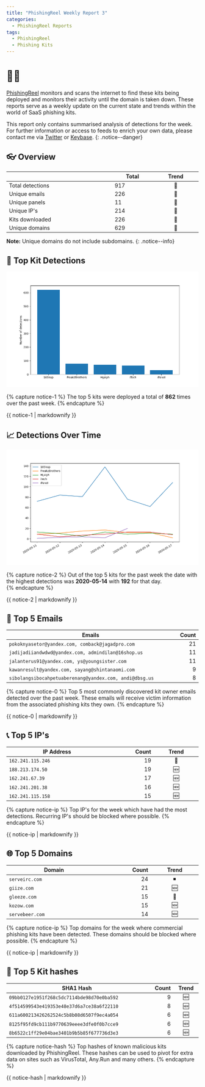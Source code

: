 ```yaml
---
title: "PhishingReel Weekly Report 3"
categories:
  - PhishingReel Reports
tags:
  - PhishingReel
  - Phishing Kits
---
```


<style>
table {
    display:table;
    width:100%;
}
</style>
# 👋🤖
[PhishingReel](https://twitter.com/phishingreel) monitors and scans the internet to find these kits being deployed and monitors their activity until the domain is taken down. These reports serve as a weekly update on the current state and trends within the world of SaaS phishing kits.

This report only contains summarised analysis of detections for the week. For further information or access to feeds to enrich your own data, please contact me via [Twitter](https://twitter.com/sysgoblin) or [Keybase](https://keybase.com/sysg0blin).
{: .notice--danger}

## 👓 Overview

| |Total|Trend|
|---|---|:---:|
| Total detections | 917 |🔼 |
| Unique emails | 226 |🔼 |
| Unique panels | 11 |🔽 |
| Unique IP's | 214 |🔼 |
| Kits downloaded | 226 |🔼 |
| Unique domains | 629 |🔼 |


**Note:** Unique domains do not include subdomains.
{: .notice--info}

## 🔎 Top Kit Detections
![top kits graph](/assets/images/pr-weeklyreport/2020-05-18-fig1.png)

{% capture notice-1 %}
The top 5 kits were deployed a total of **862** times over the past week.
{% endcapture %}

<div class="notice--info">
  {{ notice-1 | markdownify }}
</div>

## 📈 Detections Over Time
![detections ot graph](/assets/images/pr-weeklyreport/2020-05-18-fig2.png)

{% capture notice-2 %}
Out of the top 5 kits for the past week the date with the highest detections was **2020-05-14** with **192** for that day.  
{% endcapture %}

<div class="notice--info">
  {{ notice-2 | markdownify }}
</div>

## 📧 Top 5 Emails

|Emails|Count|
|---|---:|
| `pokoknyasetor@yandex.com, comback@jagadpro.com` | 21 |
| `jadijadiiandwdwd@yandex.com, admindilan@16shop.us` | 11 |
| `jalanterus91@yandex.com, ys@youngsister.com` | 11 |
| `kawanresult@yandex.com, sayang@shintanaomi.com` | 9 |
| `sibolangsibocahpetuaberenang@yandex.com, andi@dbsg.us` | 8 |


{% capture notice-0 %}
Top 5 most commonly discovered kit owner emails detected over the past week. These emails will receive victim information from the associated phishing kits they own.
{% endcapture %}

<div class="notice--info">
  {{ notice-0 | markdownify }}
</div>

## 📞 Top 5 IP's

|IP Address|Count|Trend|
|---|---:|:---:|
| `162.241.115.246` | 19 |🔼 |
| `188.213.174.50` | 19 |🆕 |
| `162.241.67.39` | 17 |🆕 |
| `162.241.201.38` | 16 |🆕 |
| `162.241.115.158` | 15 |🆕 |


{% capture notice-ip %}
Top IP's for the week which have had the most detections. Recurring IP's should be blocked where possible.
{% endcapture %}

<div class="notice--info">
  {{ notice-ip | markdownify }}
</div>

## 🌐 Top 5 Domains

|Domain|Count|Trend|
|---|---:|:---:|
|`serveirc.com`|24|⏹ |
|`giize.com`|21|🆕 |
|`gleeze.com`|15|🔼 |
|`kozow.com`|15|🆕 |
|`servebeer.com`|14|🆕 |


{% capture notice-ip %}
Top domains for the week where commercial phishing kits have been detected. These domains should be blocked where possible.
{% endcapture %}

<div class="notice--info">
  {{ notice-ip | markdownify }}
</div>

## 🔢 Top 5 Kit hashes

|SHA1 Hash|Count|Trend|
|---|---:|:---:|
| `09bb0127e1951f268c5dc7114bde98d70e0ba592` | 9 |🆕 |
| `4f514599543e419353e48e37d6a7ce38a6f22110` | 8 |🆕 |
| `611a600213426262524c5b8b08d6507f9ec4a054` | 6 |🆕 |
| `8125f95fd9cb111b9770639eeee3dfe0f0b7cce9` | 6 |🆕 |
| `8b6522c1ff29e04bae3401b9b5b85f677736d3e3` | 6 |🆕 |


{% capture notice-hash %}
Top hashes of known malicious kits downloaded by PhishingReel. These hashes can be used to pivot for extra data on sites such as VirusTotal, Any.Run and many others.
{% endcapture %}

<div class="notice--info">
  {{ notice-hash | markdownify }}
</div>
